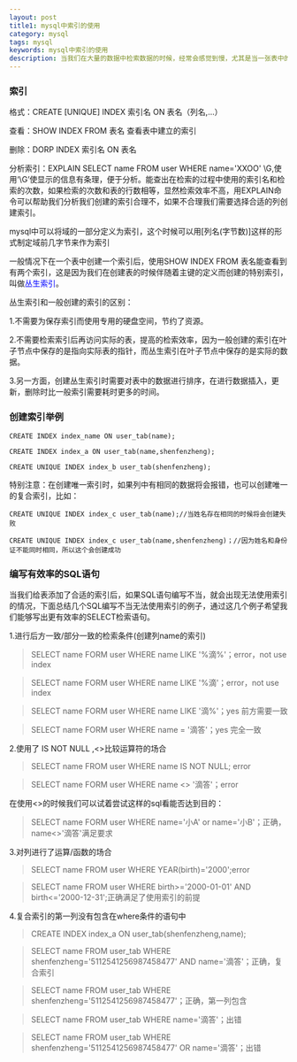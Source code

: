 ```yaml
---
layout: post
title1: mysql中索引的使用
category: mysql
tags: mysql
keywords: mysql中索引的使用
description: 当我们在大量的数据中检索数据的时候，经常会感觉到慢，尤其是当一张表中的数据达到100万，1000万级的时候，而当这些表和其他的表连接后产生的数据数量更是大大超过原来的表，这个时候我们为了提高数据库的检索性能就必须用到索引，给表添加适当的索引能极大的提高数据库的性能。
---
```


### 索引

<p>格式：CREATE [UNIQUE] INDEX 索引名 ON 表名（列名,...）</p>

<p>查看：SHOW INDEX FROM 表名 查看表中建立的索引</p>

<p>删除：DORP INDEX 索引名 ON 表名</p>

<p>分析索引：EXPLAIN SELECT name FROM user WHERE name='XXOO' \G,使用‘\G’使显示的信息有条理，便于分析。能查出在检索的过程中使用的索引名和检索的次数，如果检索的次数和表的行数相等，显然检索效率不高，用EXPLAIN命令可以帮助我们分析我们创建的索引合理不，如果不合理我们需要选择合适的列创建索引。</p>

<p>mysql中可以将域的一部分定义为索引，这个时候可以用[列名(字节数)]这样的形式制定域前几字节来作为索引</p>

<p>一般情况下在一个表中创建一个索引后，使用SHOW INDEX FROM 表名能查看到有两个索引，这是因为我们在创建表的时候伴随着主键的定义而创建的特别索引，叫做<span style='color:#00F'>丛生索引</span>。</p>

<p>丛生索引和一般创建的索引的区别：</p>

1.不需要为保存索引而使用专用的硬盘空间，节约了资源。</br>

2.不需要检索索引后再访问实际的表，提高的检索效率，因为一般创建的索引在叶子节点中保存的是指向实际表的指针，而丛生索引在叶子节点中保存的是实际的数据。</br>

3.另一方面，创建丛生索引时需要对表中的数据进行排序，在进行数据插入，更新，删除时比一般索引需要耗时更多的时间。

### 创建索引举例

	CREATE INDEX index_name ON user_tab(name);
	
	CREATE INDEX index_a ON user_tab(name,shenfenzheng);
	
	CREATE UNIQUE INDEX index_b user_tab(shenfenzheng);

特别注意：在创建唯一索引时，如果列中有相同的数据将会报错，也可以创建唯一的复合索引，比如：

	CREATE UNIQUE INDEX index_c user_tab(name);//当姓名存在相同的时候将会创建失败
	
	CREATE UNIQUE INDEX index_c user_tab(name,shenfenzheng)；//因为姓名和身份证不能同时相同，所以这个会创建成功

### 编写有效率的SQL语句

<p>当我们给表添加了合适的索引后，如果SQL语句编写不当，就会出现无法使用索引的情况，下面总结几个SQL编写不当无法使用索引的例子，通过这几个例子希望我们能够写出更有效率的SELECT检索语句。</p>


1.进行后方一致/部分一致的检索条件(创建列name的索引)

>SELECT name FORM user WHERE name LIKE '%滴%'；error，not use index

>SELECT name FORM user WHERE name LIKE '%滴'；error，not use index

>SELECT name FORM user WHERE name LIKE '滴%'；yes 前方需要一致

>SELECT name FORM user WHERE name = '滴答'；yes 完全一致


2.使用了 IS NOT NULL ,<>比较运算符的场合

>SELECT name FROM user WHERE name IS NOT NULL; error

>SELECT name FORM user WHERE name <> '滴答'；error

在使用<>的时候我们可以试着尝试这样的sql看能否达到目的：

>SELECT name FORM user WHERE name='小A' or name='小B'；正确，name<>'滴答'满足要求


3.对列进行了运算/函数的场合

>SELECT name FROM user WHERE YEAR(birth)='2000';error

>SELECT name FROM user WHERE birth>='2000-01-01' AND birth<='2000-12-31';正确满足了使用索引的前提

4.复合索引的第一列没有包含在where条件的语句中

>CREATE INDEX index_a ON user_tab(shenfenzheng,name);

>SELECT name FROM user_tab WHERE shenfenzheng='5112541256987458477' AND name='滴答'；正确，复合索引

>SELECT name FROM user_tab WHERE shenfenzheng='5112541256987458477'；正确，第一列包含

>SELECT name FROM user_tab WHERE name='滴答'；出错

>SELECT name FROM user_tab WHERE shenfenzheng='5112541256987458477' OR name='滴答'；出错






